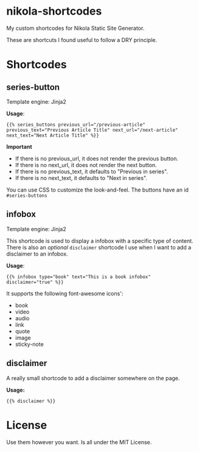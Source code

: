 # nikola-shortcodes

My custom  shortcodes for Nikola Static Site Generator.

These are shortcuts I found useful to follow a DRY principle. 

# Shortcodes

## series-button

Template engine: Jinja2

**Usage**:

```jinja2
{{% series_buttons previous_url="/previous-article" previous_text="Previous Article Title" next_url="/next-article" next_text="Next Article Title" %}}
```
**Important**

- If there is no previous_url, it does not render the previous button.
- If there is no next_url, it does not render the next button.
- If there is no previous_text, it defaults to "Previous in series".
- If there is no next_text, it defaults to "Next in series".

You can use CSS to customize the look-and-feel. The buttons have an id `#series-buttons`

## infobox

Template engine: Jinja2

This shortcode is used to display a infobox with a specific type of content. There is also an _optional_ `disclaimer` shortcode I use when I want to add a disclaimer to an infobox.

**Usage**:

```
{{% infobox type="book" text="This is a book infobox"  disclaimer="true" %}}
```

It supports the following font-awesome icons':

- book
- video
- audio
- link
- quote
- image
- sticky-note

## disclaimer

A really small shortcode to add a disclaimer somewhere on the page.

**Usage:**

`{{% disclaimer %}}`

# License

Use them however you want. Is all under the MIT License.
